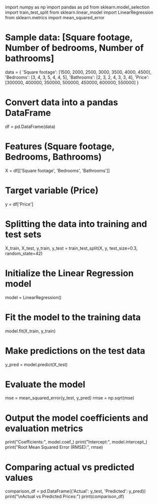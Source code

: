 import numpy as np
import pandas as pd
from sklearn.model_selection import train_test_split
from sklearn.linear_model import LinearRegression
from sklearn.metrics import mean_squared_error

# Sample data: [Square footage, Number of bedrooms, Number of bathrooms]
data = {
    'Square footage': [1500, 2000, 2500, 3000, 3500, 4000, 4500],
    'Bedrooms': [3, 4, 3, 5, 4, 4, 5],
    'Bathrooms': [2, 3, 2, 4, 3, 3, 4],
    'Price': [300000, 400000, 350000, 500000, 450000, 600000, 550000]
}

# Convert data into a pandas DataFrame
df = pd.DataFrame(data)

# Features (Square footage, Bedrooms, Bathrooms)
X = df[['Square footage', 'Bedrooms', 'Bathrooms']]

# Target variable (Price)
y = df['Price']

# Splitting the data into training and test sets
X_train, X_test, y_train, y_test = train_test_split(X, y, test_size=0.3, random_state=42)

# Initialize the Linear Regression model
model = LinearRegression()

# Fit the model to the training data
model.fit(X_train, y_train)

# Make predictions on the test data
y_pred = model.predict(X_test)

# Evaluate the model
mse = mean_squared_error(y_test, y_pred)
rmse = np.sqrt(mse)

# Output the model coefficients and evaluation metrics
print("Coefficients:", model.coef_)
print("Intercept:", model.intercept_)
print("Root Mean Squared Error (RMSE):", rmse)

# Comparing actual vs predicted values
comparison_df = pd.DataFrame({'Actual': y_test, 'Predicted': y_pred})
print("\nActual vs Predicted Prices:")
print(comparison_df)


